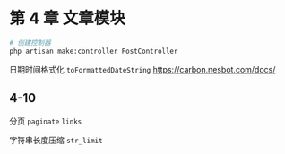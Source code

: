 # 第 4 章 文章模块

```bash
# 创建控制器
php artisan make:controller PostController
```

日期时间格式化 `toFormattedDateString` <https://carbon.nesbot.com/docs/>

## 4-10

分页 `paginate` `links`

字符串长度压缩 `str_limit`